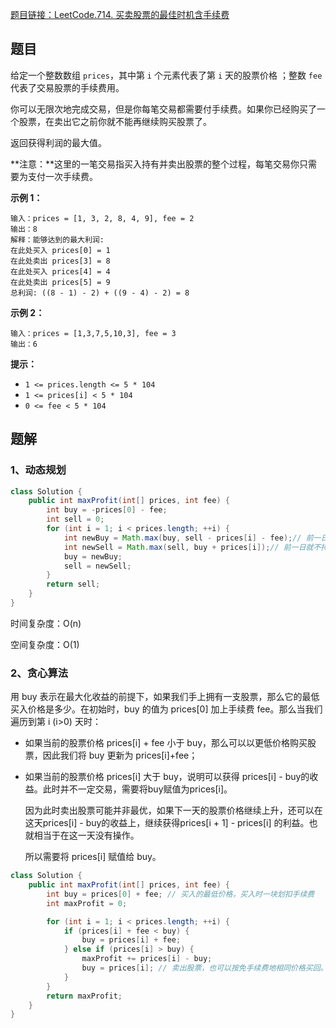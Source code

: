 [题目链接：LeetCode.714. 买卖股票的最佳时机含手续费](https://leetcode-cn.com/problems/best-time-to-buy-and-sell-stock-with-transaction-fee/)

## 题目

给定一个整数数组 `prices`，其中第 `i` 个元素代表了第 `i` 天的股票价格 ；整数 `fee` 代表了交易股票的手续费用。

你可以无限次地完成交易，但是你每笔交易都需要付手续费。如果你已经购买了一个股票，在卖出它之前你就不能再继续购买股票了。

返回获得利润的最大值。

**注意：**这里的一笔交易指买入持有并卖出股票的整个过程，每笔交易你只需要为支付一次手续费。

**示例 1：**

```
输入：prices = [1, 3, 2, 8, 4, 9], fee = 2
输出：8
解释：能够达到的最大利润:  
在此处买入 prices[0] = 1
在此处卖出 prices[3] = 8
在此处买入 prices[4] = 4
在此处卖出 prices[5] = 9
总利润: ((8 - 1) - 2) + ((9 - 4) - 2) = 8
```

**示例 2：**

```
输入：prices = [1,3,7,5,10,3], fee = 3
输出：6 
```

**提示：**

- `1 <= prices.length <= 5 * 104`
- `1 <= prices[i] < 5 * 104`
- `0 <= fee < 5 * 104`

## 题解

### 1、动态规划

```java
class Solution {
    public int maxProfit(int[] prices, int fee) {
        int buy = -prices[0] - fee;
        int sell = 0;
        for (int i = 1; i < prices.length; ++i) {
            int newBuy = Math.max(buy, sell - prices[i] - fee);// 前一日就持有，或前日不持有今日买入
            int newSell = Math.max(sell, buy + prices[i]);// 前一日就不持有，或前日持有今日卖出
            buy = newBuy;
            sell = newSell;     
        }
        return sell;
    }
}
```

时间复杂度：O(n)

空间复杂度：O(1)

### 2、贪心算法

用 buy 表示在最大化收益的前提下，如果我们手上拥有一支股票，那么它的最低买入价格是多少。在初始时，buy 的值为 prices[0] 加上手续费 fee。那么当我们遍历到第 i (i>0) 天时：

* 如果当前的股票价格 prices[i] + fee 小于 buy，那么可以以更低价格购买股票，因此我们将 buy 更新为 prices[i]+fee；

* 如果当前的股票价格 prices[i] 大于 buy，说明可以获得 prices[i] - buy的收益。此时并不一定交易，需要将buy赋值为prices[i]。

  因为此时卖出股票可能并非最优，如果下一天的股票价格继续上升，还可以在这天prices[i] - buy的收益上，继续获得prices[i + 1] - prices[i] 的利益。也就相当于在这一天没有操作。

  所以需要将 prices[i] 赋值给 buy。

```java
class Solution {
    public int maxProfit(int[] prices, int fee) {
        int buy = prices[0] + fee; // 买入的最低价格，买入时一块划扣手续费
        int maxProfit = 0;

        for (int i = 1; i < prices.length; ++i) {
            if (prices[i] + fee < buy) {
                buy = prices[i] + fee;
            } else if (prices[i] > buy) {
                maxProfit += prices[i] - buy;
                buy = prices[i]; // 卖出股票，也可以按免手续费地相同价格买回。若股票下一天继续上升，相当于这一天无操作。
            }
        }
        return maxProfit;
    }
}
```

